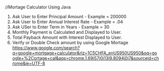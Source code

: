 //Mortage Calculator Using Java
1. Ask User to Enter Principal Amount - Example = 200000
2. Ask User to Enter Annual Interest Rate - Example = .04
3. Ask USer to Enter Term in Years - Example = 30
4. Monthly Payment is Calculated and Displayed to User.
5. Total Payback Amount with Interest Displayed to User.
6. Verify or Double Check amount by using Google Mortage
https://www.google.com/search?q=google+mortgage+calculator&rlz=1C5CHFA_enUS950US950&oq=google+%2Cortage+cal&aqs=chrome.1.69i57j0i13l9.8094j0j7&sourceid=chrome&ie=UTF-8